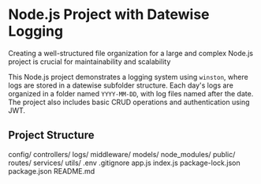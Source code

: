 # Node.js Project with Datewise Logging

Creating a well-structured file organization for a large and complex Node.js project is crucial for maintainability and scalability

This Node.js project demonstrates a logging system using `winston`, where logs are stored in a datewise subfolder structure. Each day's logs are organized in a folder named `YYYY-MM-DD`, with log files named after the date. The project also includes basic CRUD operations and authentication using JWT.

## Project Structure
config/
controllers/
logs/
middleware/
models/
node_modules/
public/
routes/
services/
utils/
.env
.gitignore
app.js
index.js
package-lock.json
package.json
README.md
